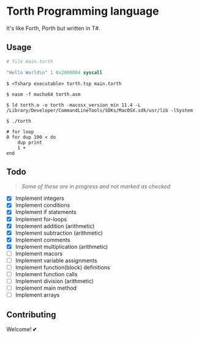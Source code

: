 # Torth Programming language

It's like Forth, Porth but written in T#.


## Usage
```s
# file main.torth

"Hello World\n" 1 0x2000004 syscall

```


```
$ <Tsharp executable> torth.tsp main.torth

$ nasm -f macho64 torth.asm

$ ld torth.o -o torth -macosx_version_min 11.4 -L /Library/Developer/CommandLineTools/SDKs/MacOSX.sdk/usr/lib -lSystem

$ ./torth
```

```
# for loop
0 for dup 100 < do  
    dup print
    1 +
end
```

## Todo
> _Some of these are in progress and not marked as checked_
- [X] Implement integers
- [X] Implement conditions
- [X] Implement if statements
- [X] Implement for-loops
- [X] Implement addition (arithmetic)
- [X] Implement subtraction (arithmetic)
- [X] Implement comments
- [X] Implement multiplication (arithmetic)
- [ ] Implement macors
- [ ] Implement variable assignments
- [ ] Implement function(block) definitions
- [ ] Implement function calls
- [ ] Implement division (arithmetic)
- [ ] Implement main method
- [ ] Implement arrays

## Contributing
Welcome! 💕

